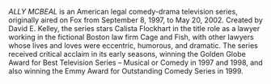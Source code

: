 _ALLY MCBEAL_ is an American legal comedy-drama television series, originally aired on Fox from September 8, 1997, to May 20, 2002. Created by David E. Kelley, the series stars Calista Flockhart in the title role as a lawyer working in the fictional Boston law firm Cage and Fish, with other lawyers whose lives and loves were eccentric, humorous, and dramatic. The series received critical acclaim in its early seasons, winning the Golden Globe Award for Best Television Series – Musical or Comedy in 1997 and 1998, and also winning the Emmy Award for Outstanding Comedy Series in 1999.
